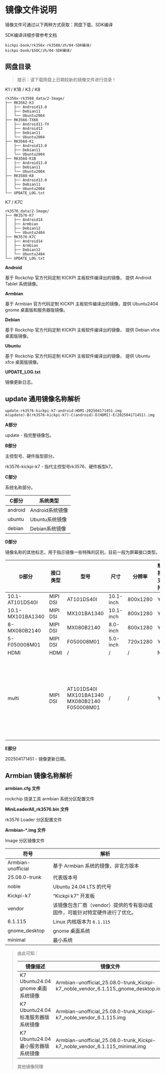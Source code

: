 # 镜像文件说明

镜像文件可通过以下两种方式获取：网盘下载、SDK编译

SDK编译详细步骤参考文档

```
kickpi-book/rk356x-rk3588/zh/04-SDK编译/
kickpi-book/$SOC/zh/04-SDK编译/
```



## 网盘目录

> 提示：请下载网盘上日期较新的镜像文件进行烧录！

K1 / K1B / K3 / K8

```
rk356x-rk3588_data/2-Image/
├── RK3562-K3
│   ├── Android13.0
│   ├── Debian11
│   └── Ubuntu2004
├── RK3566-TX66
│   ├── Android11-TV
│   ├── Android13
│   ├── Debian11
│   └── Ubuntu2004
├── RK3568-K1
│   ├── Android13.0
│   ├── Debian11
│   └── Ubuntu2004
├── RK3568-K1B
│   ├── Android13.0
│   ├── Debian11
│   └── Ubuntu2004
├── RK3588-K8
│   ├── Android13.0
│   ├── Debian11
│   └── Ubuntu2004
└── UPDATE_LOG.txt
```

K7 / K7C

```
rk3576_data/2-Image/
├── RK3576-K7
│   ├── Android14
│   ├── Armbian
│   ├── Debian12
│   └── Ubuntu2404
├── RK3576-K7C
│   ├── Android14
│   ├── Armbian
│   ├── Debian12
│   └── Ubuntu2404
└── UPDATE_LOG.txt
```



**Android**

基于 Rockchip 官方代码定制 KICKPI 主板软件编译出的镜像， 提供 Android Tablet 系统镜像。

**Armbian**

基于 Armbian 官方代码定制 KICKPI 主板软件编译出的镜像，提供 Ubuntu2404 gnome 桌面版和服务器版镜像。

**Debian**

基于 Rockchip 官方代码定制 KICKPI 主板软件编译出的镜像， 提供 Debian xfce 桌面版镜像。

**Ubuntu**

基于 Rockchip 官方代码定制 KICKPI 主板软件编译出的镜像， 提供 Ubuntu xfce 桌面版镜像。

**UPDATE_LOG.txt**

镜像更新日志。



## update 通用镜像名称解析

```
update-rk3576-kickpi-k7-android-HDMI-202504171451.img
A(update)-B(rk3576-kickpi-k7)-C(android)-D(HDMI)-E(202504171451).img
```

**A部分**

update - 指完整镜像包。



**B部分**

主控型号、硬件版型部分。

rk3576-kickpi-k7 - 指代主控型号rk3576、硬件板型k7。



**C部分**

系统名称部分。

| C部分   | 系统类型        |
| ------- | --------------- |
| android | Android系统镜像 |
| ubuntu  | Ubuntu系统镜像  |
| debian  | Debian系统镜像  |



**D部分**

镜像名称的其他标志，用于指示镜像一些特殊的区别，目前一般为屏幕接口类型。

| D部分            | 接口类型 | **型号**                                                    | **尺寸**  | **分辨率** | 触摸支持 | 备注                                                         |
| ---------------- | -------- | ----------------------------------------------------------- | --------- | ---------- | -------- | ------------------------------------------------------------ |
| 10.1-AT101DS40I  | MIPI DSI | AT101DS40I                                                  | 10.1-inch | 800x1280   | Y        |                                                              |
| 10.1-MX101BA1340 | MIPI DSI | MX101BA1340                                                 | 10.1-inch | 800x1280   | Y        |                                                              |
| 8-MX080B2140     | MIPI DSI | MX080B2140                                                  | 8.0-inch  | 800x1280   | Y        |                                                              |
| 5-F050008M01     | MIPI DSI | F050008M01                                                  | 5.0-inch  | 720x1280   | Y        |                                                              |
| HDMI             | HDMI     | /                                                           | /         | /          | N        |                                                              |
| multi            | MIPI DSI | AT101DS40I<br />MX101BA1340<br />MX080B2140<br />F050008M01 | /         | /          | Y        | 根据硬件自动识别 MIPI 屏型号（不接 MIPI 屏幕，默认显示HDMI），**主板版本 V1.3 后支持** !!! |



**E部分**

202504171451 - 镜像更新日期。



## Armbian 镜像名称解析

**armbian.cfg 文件**

rockchip 烧录工具 armbian 系统分区配置文件



**MiniLoaderAll_rk3576.bin 文件**

rk3576 Loader 分区配置文件



**Armbian-*.img 文件**

Image 分区镜像文件

| 符号               | 解析                                                         |
| ------------------ | ------------------------------------------------------------ |
| Armbian-unofficial | 基于 Armbian 系统的镜像，非官方版本                          |
| 25.08.0-trunk      | 代表版本号                                                   |
| noble              | Ubuntu 24.04 LTS 的代号                                      |
| Kickpi-k7          | “Kickpi k7” 开发板                                           |
| vendor             | 该镜像包含厂商（vendor）提供的专有驱动或固件，可能针对特定硬件进行了优化。 |
| 6.1.115            | Linux 内核版本为 `6.1.115`                                   |
| gnome_desktop      | gnome 桌面系统                                               |
| minimal            | 最小系统                                                     |

> 由此可知：
>
> | 镜像描述                            | 镜像文件                                                     |
> | ----------------------------------- | ------------------------------------------------------------ |
> | K7 Ubuntu24.04 gnome 桌面系统镜像   | Armbian-unofficial_25.08.0-trunk_Kickpi-k7_noble_vendor_6.1.115_gnome_desktop.img |
> | K7 Ubuntu24.04 标准服务器版系统镜像 | Armbian-unofficial_25.08.0-trunk_Kickpi-k7_noble_vendor_6.1.115.img |
> | K7 Ubuntu24.04 最小服务器版系统镜像 | Armbian-unofficial_25.08.0-trunk_Kickpi-k7_noble_vendor_6.1.115_minimal.img |
>
> 其他镜像同理

